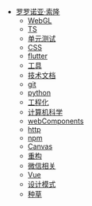 * [罗罗诺亚·索隆](/)
  <!-- * [性能检测](performance/) -->
  <!-- * [微前端](microservices/) -->
  * [WebGL](WebGL/)
  * [TS](TS/)
  * [单元测试](unittesting/)
  * [CSS](CSS/)
  <!-- * [算法](algorithm/) -->
  * [flutter](flutter/)
  * [工具](tools/)
  * [技术文档](docs/)
  <!-- * [node](node/) -->
  * [git](git/)
  * [python](python/)
  * [工程化](Engineering/)
  <!-- * [webpack插件](webpackPlugin/) -->
  * [计算机科学](computerScience/)
  * [webComponents](webComponents/)
  * [http](http/)
  * [npm](npm/)
  <!-- * [python](python/) -->
  <!-- * [自动化部署](DevOps.md) -->
  * [Canvas](Canvas/)
  * [重构](codeRefactoring/)
  * [微信相关](wx/)
  * [Vue](vue/)
  * [设计模式](designPatterns/)
  * [种草](grass.md)
